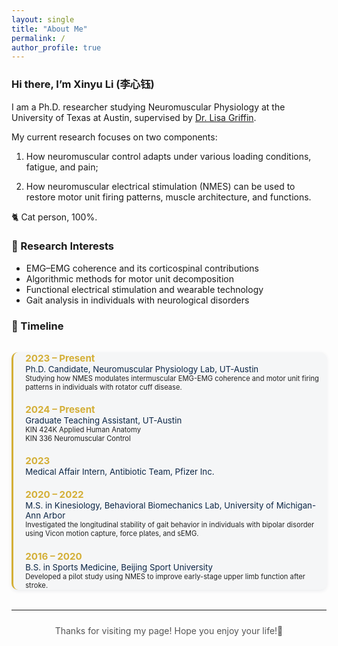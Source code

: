 ```yaml
---
layout: single
title: "About Me"
permalink: /
author_profile: true
---
```

<style>
.page__content {
  background-color: #f9fafc;    
  color: #0b2545;               
  font-family: "Helvetica Neue", "Roboto", sans-serif;
  padding: 2rem;
  border-radius: 16px;
  box-shadow:  0 4px 12px rgba(11,37,69,0.12);
}

.page__content h1,
.page__content h2,
.page__content h3 {
  color: #0b2545;                      
  border-bottom: 1.5px solid rgba(212,175,55,0.4);                 
  margin-top: 2rem;
  text-align: left;
  font-weight: 600;  
  padding-bottom: 0.25rem;
  font-size: 1.1rem;               
}

.page__content a {
  color: #d4af37;
  text-decoration: none;
  transition: all 0.25s ease-in-out;
}
.page__content a:hover {
  color: #f0c85d;
  text-shadow: 0 0 6px rgba(212,175,55,0.6);
}

.page__content hr {
  border: none;
  border-top: 1.5px solid rgba(11,37,69,0.15);
  margin: 1.5rem 0;
}

.page__content img {
  border-radius: 14px;
  box-shadow: 0 3px 8px rgba(11,37,69,0.1);
  border: 2px solid rgba(212,175,55,0.4);
  margin: 1rem 0;
}

.page__content ol,
.page__content ul {
  text-align: left !important;
  margin-left: 0.5rem;     
}

.page__content > p:last-child {
  color: #555;
  font-size: 0.9rem;
  text-align: center;
}
  
</style>
<div class="about-text">

### Hi there, I’m **Xinyu Li (李心钰)**

I am a Ph.D. researcher studying Neuromuscular Physiology at the University of Texas at Austin, supervised by [Dr. Lisa Griffin](https://sites.edb.utexas.edu/nmus/).  

My current research focuses on two components:

1. How neuromuscular control adapts under various loading conditions, fatigue, and pain;
   
2. How neuromuscular electrical stimulation (NMES) can be used to restore motor unit firing patterns, muscle architecture, and functions.

🐈 Cat person, 100%.


### 🧠 Research Interests
- EMG–EMG coherence and its corticospinal contributions
- Algorithmic methods for motor unit decomposition
- Functional electrical stimulation and wearable technology  
- Gait analysis in individuals with neurological disorders 


### 🧭 Timeline

<style>
.timeline-container {
  border-left: 3px solid #d4af37;
  padding-left: 1.2rem;
  margin: 2rem 0;
  background: rgba(11,37,69,0.03);
  border-radius: 10px;
  box-shadow: 0 2px 6px rgba(11,37,69,0.08);
}

.timeline-item {
  margin-bottom: 1.2rem;
  transition: all 0.25s ease-in-out;
  font-size: 0.7rem; /
  line-height: 1.6;
  color: #222;
}


.timeline-item strong {
  font-size: 0.95rem;
  color: #d4af37;
  transition: all 0.25s ease-in-out;
}


.timeline-item:hover strong {
  color: #f0c85d;
  text-shadow: 0 0 6px rgba(212,175,55,0.7);
}
.timeline-item:hover {
  transform: translateX(4px);
}


.timeline-item span {
  font-size: 0.83rem;
  color: #0b2545;
  font-weight: 400;
}
</style>

<div class="timeline-container">

  <p class="timeline-item">
    <strong>2023 – Present</strong><br>
    <span>Ph.D. Candidate, Neuromuscular Physiology Lab, UT-Austin</span><br>
    Studying how NMES modulates intermuscular EMG-EMG coherence and motor unit firing patterns in individuals with rotator cuff disease.
  </p>
  
  <p class="timeline-item">
    <strong>2024 – Present</strong><br>
    <span>Graduate Teaching Assistant, UT-Austin</span><br>
    KIN 424K Applied Human Anatomy<br>
    KIN 336 Neuromuscular Control
  </p>

  <p class="timeline-item">
    <strong>2023</strong><br>
    <span>Medical Affair Intern, Antibiotic Team, Pfizer Inc.</span><br>
  </p>

  <p class="timeline-item">
    <strong>2020 – 2022</strong><br>
    <span>M.S. in Kinesiology, Behavioral Biomechanics Lab, University of Michigan-Ann Arbor</span><br>
    Investigated the longitudinal stability of gait behavior in individuals with bipolar disorder using Vicon motion capture, force plates, and sEMG.
  </p>

  <p class="timeline-item">
    <strong>2016 – 2020</strong><br>
    <span>B.S. in Sports Medicine, Beijing Sport University</span><br>
    Developed a pilot study using NMES to improve early-stage upper limb function after stroke.
  </p>

</div>

---

<p style="text-align:center; font-size:14px; color:#555; margin-top:1.5rem;">
Thanks for visiting my page! Hope you enjoy your life!🎐
</p>

</div>

